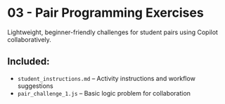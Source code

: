 # 03 - Pair Programming Exercises

Lightweight, beginner-friendly challenges for student pairs using Copilot collaboratively.

## Included:
- `student_instructions.md` – Activity instructions and workflow suggestions
- `pair_challenge_1.js` – Basic logic problem for collaboration
